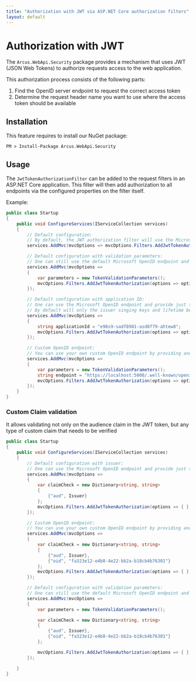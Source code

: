 ```yaml
---
title: "Authorization with JWT via ASP.NET Core authorization filters"
layout: default
---
```


# Authorization with JWT

The `Arcus.WebApi.Security` package provides a mechanism that uses JWT (JSON Web Tokens) to authorize requests access to the web application.

This authorization process consists of the following parts:
1. Find the OpenID server endpoint to request the correct access token
2. Determine the request header name you want to use where the access token should be available

## Installation

This feature requires to install our NuGet package:

```shell
PM > Install-Package Arcus.WebApi.Security
```

## Usage

The `JwtTokenAuthorizationFilter` can be added to the request filters in an <span>ASP.NET</span> Core application.
This filter will then add authorization to all endpoints via the configured properties on the filter itself.

Example:

```csharp
public class Startup
{
    public void ConfigureServices(IServiceCollection services)
    {
        // Default configuration:
        // By default, the JWT authorization filter will use the Microsoft 'https://login.microsoftonline.com/common/v2.0/.well-known/openid-configuration' OpenID endpoint to request the configuration.
        services.AddMvc(mvcOptions => mvcOptions.Filters.AddJwtTokenAuthorization());

        // Default configuration with validation parameters:
        // One can still use the default Microsoft OpenID endpoint and provide additional validation parameters to manipulate how the JWT token should be validated.
        services.AddMvc(mvcOptions => 
        {
            var parameters = new TokenValidationParameters();
            mvcOptions.Filters.AddJwtTokenAuthorization(options => options.JwtTokenReader = new JwtTokenReader(parameters));
        });

        // Default configuration with application ID:
        // One can use the Microsoft OpenID endpoint and provide just the application ID as input for the validation parameters. 
        // By default will only the issuer singing keys and lifetime be validated.
        services.AddMvc(mvcOptions => 
        {
            string applicationId = "e98s9-sadf8981-asd8f79-ahtew8";
            mvcOptions.Filters.AddJwtTokenAuthorization(options => options.JwtTokenReader = new JwtTokenReader(applicationId));
        });

        // Custom OpenID endpoint:
        // You can use your own custom OpenID endpoint by providing another the endpoint in the options; additionally with custom validation parameters how the JWT token should be validated.
        services.AddMvc(mvcOptions => 
        {
            var parameters = new TokenValidationParameters();
            string endpoint = "https://localhost:5000/.well-known/openid-configuration";
            mvcOptions.Filters.AddJwtTokenAuthorization(options => options.JwtTokenReader = new JwtTokenReader(parameters, endpoint));
        });
    }
}
```

### Custom Claim validation

It allows validating not only on the audience claim in the JWT token, but any type of custom claim that needs to be verified

```csharp
public class Startup
{
    public void ConfigureServices(IServiceCollection services)
    {
        // Default configuration with issuer:
        // One can use the Microsoft OpenID endpoint and provide just the issuer as input for the validation parameters.         
        services.AddMvc(mvcOptions => 
        {
            var claimCheck = new Dictionary<string, string>
            {
                {"aud", Issuer}
            };
            mvcOptions.Filters.AddJwtTokenAuthorization(options => { }, claimCheck);
        });

        // Custom OpenID endpoint:
        // You can use your own custom OpenID endpoint by providing another the endpoint in the options; additionally with custom validation parameters and custom claims to manipulate how the JWT token should be validated.
        services.AddMvc(mvcOptions => 
        {
            var claimCheck = new Dictionary<string, string>
            {
                {"aud", Issuer},
                {"oid", "fa323e12-e4b8-4e22-bb2a-b18cb4b76301"}
            };
            mvcOptions.Filters.AddJwtTokenAuthorization(options => { }, claimCheck);
        });

        // Default configuration with validation parameters:
        // One can still use the default Microsoft OpenID endpoint and provide additional validation parameters and custom claims to manipulate how the JWT token should be validated.
        services.AddMvc(mvcOptions => 
        {
            var parameters = new TokenValidationParameters();

            var claimCheck = new Dictionary<string, string>
            {
                {"aud", Issuer},
                {"oid", "fa323e12-e4b8-4e22-bb2a-b18cb4b76301"}
            };

            mvcOptions.Filters.AddJwtTokenAuthorization(options => { }, claimCheck);
        });

    }
}
```
